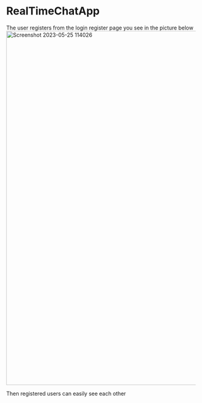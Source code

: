# RealTimeChatApp
The user registers from the login register page you see in the picture below
<img width="942" alt="Screenshot 2023-05-25 114026" src="https://github.com/ElnurAliyev07/RealTimeChatApp/assets/115114253/e8aeb899-8529-4384-9111-f2dc3c093038">

Then registered users can easily see each other
